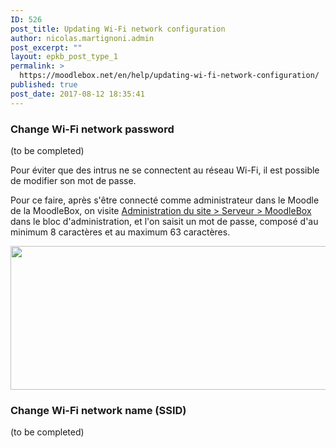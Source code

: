 ```yaml
---
ID: 526
post_title: Updating Wi-Fi network configuration
author: nicolas.martignoni.admin
post_excerpt: ""
layout: epkb_post_type_1
permalink: >
  https://moodlebox.net/en/help/updating-wi-fi-network-configuration/
published: true
post_date: 2017-08-12 18:35:41
---
```

<h3>Change Wi-Fi network password</h3>
(to be completed)

Pour éviter que des intrus ne se connectent au réseau Wi-Fi, il est possible de modifier son mot de passe.

Pour ce faire, après s'être connecté comme administrateur dans le Moodle de la MoodleBox, on visite <a href="http://moodlebox.home/admin/tool/moodlebox/index.php" target="_blank" rel="noopener">Administration du site &gt; Serveur &gt; MoodleBox</a> dans le bloc d'administration, et l'on saisit un mot de passe, composé d'au minimum 8 caractères et au maximum 63 caractères.

<a href="https://moodlebox.net/fr/wp-content/uploads/sites/4/2017/08/wifipassword-fr.png"><img class="alignnone size-full wp-image-589" src="https://moodlebox.net/fr/wp-content/uploads/sites/4/2017/08/wifipassword-fr.png" alt="" width="761" height="230" /></a>
<h3>Change Wi-Fi network name (SSID)</h3>
(to be completed)